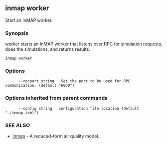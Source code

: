 ## inmap worker

Start an InMAP worker.

### Synopsis


worker starts an InMAP worker that listens over RPC for simulation requests,
does the simulations, and returns results.

```
inmap worker
```

### Options

```
      --rpcport string   Set the port to be used for RPC communication. (default "6060")
```

### Options inherited from parent commands

```
      --config string   configuration file location (default "./inmap.toml")
```

### SEE ALSO
* [inmap](inmap.md)	 - A reduced-form air quality model.

